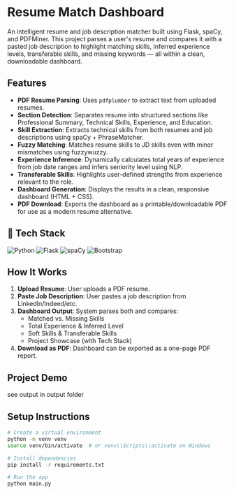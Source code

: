# Resume Match Dashboard

An intelligent resume and job description matcher built using Flask, spaCy, and PDFMiner. This project parses a user's resume and compares it with a pasted job description to highlight matching skills, inferred experience levels, transferable skills, and missing keywords — all within a clean, downloadable dashboard.

## Features

- **PDF Resume Parsing**: Uses `pdfplumber` to extract text from uploaded resumes.
- **Section Detection**: Separates resume into structured sections like Professional Summary, Technical Skills, Experience, and Education.
- **Skill Extraction**: Extracts technical skills from both resumes and job descriptions using spaCy + PhraseMatcher.
- **Fuzzy Matching**: Matches resume skills to JD skills even with minor mismatches using fuzzywuzzy.
- **Experience Inference**: Dynamically calculates total years of experience from job date ranges and infers seniority level using NLP.
- **Transferable Skills**: Highlights user-defined strengths from experience relevant to the role.
- **Dashboard Generation**: Displays the results in a clean, responsive dashboard (HTML + CSS).
- **PDF Download**: Exports the dashboard as a printable/downloadable PDF for use as a modern resume alternative.

## 🧰 Tech Stack

![Python](https://img.shields.io/badge/Python-3.9-blue)
![Flask](https://img.shields.io/badge/Flask-WebApp-lightgrey)
![spaCy](https://img.shields.io/badge/NLP-spaCy-orange)
![Bootstrap](https://img.shields.io/badge/Frontend-Bootstrap-blueviolet)


## How It Works

1. **Upload Resume**: User uploads a PDF resume.
2. **Paste Job Description**: User pastes a job description from LinkedIn/Indeed/etc.
3. **Dashboard Output**: System parses both and compares:
   - Matched vs. Missing Skills
   - Total Experience & Inferred Level
   - Soft Skills & Transferable Skills
   - Project Showcase (with Tech Stack)
4. **Download as PDF**: Dashboard can be exported as a one-page PDF report.

## Project Demo
 see output in output folder

## Setup Instructions

```bash
# Create a virtual environment
python -m venv venv
source venv/bin/activate  # or venv\\Scripts\\activate on Windows

# Install dependencies
pip install -r requirements.txt

# Run the app
python main.py
